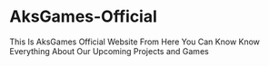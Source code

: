 # AksGames-Official
This Is AksGames Official Website From Here You Can Know Know Everything About Our Upcoming Projects and Games
